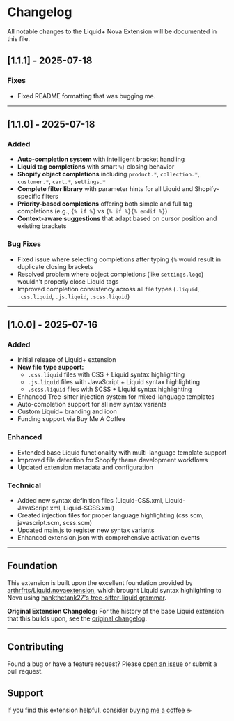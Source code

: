 # Changelog

All notable changes to the Liquid+ Nova Extension will be documented in this file.

## [1.1.1] - 2025-07-18

### Fixes

- Fixed README formatting that was bugging me.

---

## [1.1.0] - 2025-07-18

### Added

- **Auto-completion system** with intelligent bracket handling
- **Liquid tag completions** with smart `%}` closing behavior
- **Shopify object completions** including `product.*`, `collection.*`, `customer.*`, `cart.*`, `settings.*`
- **Complete filter library** with parameter hints for all Liquid and Shopify-specific filters
- **Priority-based completions** offering both simple and full tag completions (e.g., `{% if %}` vs `{% if %}{% endif %}`)
- **Context-aware suggestions** that adapt based on cursor position and existing brackets

### Bug Fixes

- Fixed issue where selecting completions after typing `{%` would result in duplicate closing brackets
- Resolved problem where object completions (like `settings.logo`) wouldn't properly close Liquid tags
- Improved completion consistency across all file types (`.liquid`, `.css.liquid`, `.js.liquid`, `.scss.liquid`)

---

## [1.0.0] - 2025-07-16

### Added

- Initial release of Liquid+ extension
- **New file type support:**
  - `.css.liquid` files with CSS + Liquid syntax highlighting
  - `.js.liquid` files with JavaScript + Liquid syntax highlighting
  - `.scss.liquid` files with SCSS + Liquid syntax highlighting
- Enhanced Tree-sitter injection system for mixed-language templates
- Auto-completion support for all new syntax variants
- Custom Liquid+ branding and icon
- Funding support via Buy Me A Coffee

### Enhanced

- Extended base Liquid functionality with multi-language template support
- Improved file detection for Shopify theme development workflows
- Updated extension metadata and configuration

### Technical

- Added new syntax definition files (Liquid-CSS.xml, Liquid-JavaScript.xml, Liquid-SCSS.xml)
- Created injection files for proper language highlighting (css.scm, javascript.scm, scss.scm)
- Updated main.js to register new syntax variants
- Enhanced extension.json with comprehensive activation events

---

## Foundation

This extension is built upon the excellent foundation provided by [arthrfrts/Liquid.novaextension](https://github.com/arthrfrts/Liquid.novaextension), which brought Liquid syntax highlighting to Nova using [hankthetank27's tree-sitter-liquid grammar](https://github.com/hankthetank27/tree-sitter-liquid).

**Original Extension Changelog:** For the history of the base Liquid extension that this builds upon, see the [original changelog](https://github.com/arthrfrts/Liquid.novaextension/blob/main/CHANGELOG.md).

---

## Contributing

Found a bug or have a feature request? Please [open an issue](https://github.com/hello-jeff/Liquid-Plus.novaextension/issues) or submit a pull request.

## Support

If you find this extension helpful, consider [buying me a coffee](https://coff.ee/hellojeff) ☕️

